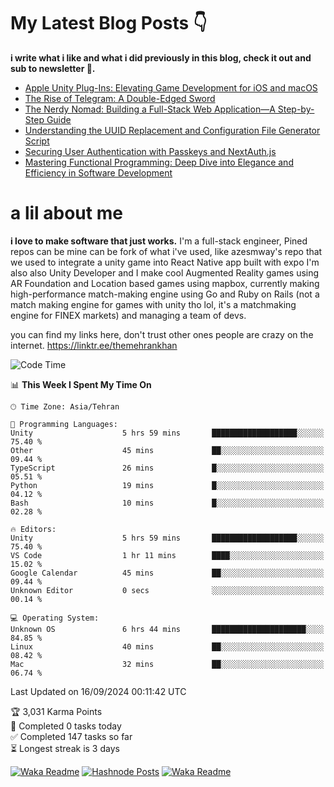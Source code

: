 # My Latest Blog Posts 👇
**i write what i like and what i did previously in this blog, check it out and sub to newsletter 🫡.**

<!-- HASHNODE_BLOG:START -->
- [Apple Unity Plug-Ins: Elevating Game Development for iOS and macOS](https://themehrankhan.hashnode.dev/apple-unity-plug-ins-elevating-game-development-for-ios-and-macos)
- [The Rise of Telegram: A Double-Edged Sword](https://themehrankhan.hashnode.dev/the-rise-of-telegram-a-double-edged-sword)
- [The Nerdy Nomad: Building a Full-Stack Web Application—A Step-by-Step Guide](https://themehrankhan.hashnode.dev/the-nerdy-nomad-building-a-full-stack-web-applicationa-step-by-step-guide)
- [Understanding the UUID Replacement and Configuration File Generator Script](https://themehrankhan.hashnode.dev/understanding-the-uuid-replacement-and-configuration-file-generator-script)
- [Securing User Authentication with Passkeys and NextAuth.js](https://themehrankhan.hashnode.dev/securing-user-authentication-with-passkeys-and-nextauthjs)
- [Mastering Functional Programming: Deep Dive into Elegance and Efficiency in Software Development](https://themehrankhan.hashnode.dev/mastering-functional-programming-deep-dive-into-elegance-and-efficiency-in-software-development)

<!-- HASHNODE_BLOG:END -->

# a lil about me
**i love to make  software that just works.**
I'm a full-stack engineer, Pined repos can be mine can be fork of what i've used, like azesmway's repo that we used to integrate a unity game into React Native app built with expo I'm also also Unity Developer and I make cool Augmented Reality games using AR Foundation and Location based games using mapbox, currently making high-performance match-making engine using Go and Ruby on Rails (not a match making engine for games with unity tho lol, it's a matchmaking engine for FINEX markets) and managing a team of devs.

you can find my links here, don't trust other ones people are crazy on the internet.
https://linktr.ee/themehrankhan

<!--START_SECTION:waka-->
![Code Time](http://img.shields.io/badge/Code%20Time-624%20hrs%2040%20mins-blue)

📊 **This Week I Spent My Time On** 

```text
🕑︎ Time Zone: Asia/Tehran

💬 Programming Languages: 
Unity                    5 hrs 59 mins       ███████████████████░░░░░░   75.40 % 
Other                    45 mins             ██░░░░░░░░░░░░░░░░░░░░░░░   09.44 % 
TypeScript               26 mins             █░░░░░░░░░░░░░░░░░░░░░░░░   05.51 % 
Python                   19 mins             █░░░░░░░░░░░░░░░░░░░░░░░░   04.12 % 
Bash                     10 mins             █░░░░░░░░░░░░░░░░░░░░░░░░   02.28 % 

🔥 Editors: 
Unity                    5 hrs 59 mins       ███████████████████░░░░░░   75.40 % 
VS Code                  1 hr 11 mins        ████░░░░░░░░░░░░░░░░░░░░░   15.02 % 
Google Calendar          45 mins             ██░░░░░░░░░░░░░░░░░░░░░░░   09.44 % 
Unknown Editor           0 secs              ░░░░░░░░░░░░░░░░░░░░░░░░░   00.14 % 

💻 Operating System: 
Unknown OS               6 hrs 44 mins       █████████████████████░░░░   84.85 % 
Linux                    40 mins             ██░░░░░░░░░░░░░░░░░░░░░░░   08.42 % 
Mac                      32 mins             ██░░░░░░░░░░░░░░░░░░░░░░░   06.74 % 
```


 Last Updated on 16/09/2024 00:11:42 UTC
<!--END_SECTION:waka-->

<!-- TODO-IST:START -->
🏆  3,031 Karma Points           
🌸  Completed 0 tasks today           
✅  Completed 147 tasks so far           
⏳  Longest streak is 3 days
<!-- TODO-IST:END -->

[![Waka Readme](https://github.com/TheMehranKhan/themehrankhan/actions/workflows/main.yml/badge.svg)](https://github.com/TheMehranKhan/themehrankhan/actions/workflows/main.yml)
[![Hashnode Posts](https://github.com/TheMehranKhan/themehrankhan/actions/workflows/hashnode.yml/badge.svg)](https://github.com/TheMehranKhan/themehrankhan/actions/workflows/hashnode.yml)
[![Waka Readme](https://github.com/TheMehranKhan/themehrankhan/actions/workflows/waka.yml/badge.svg)](https://github.com/TheMehranKhan/themehrankhan/actions/workflows/waka.yml)
